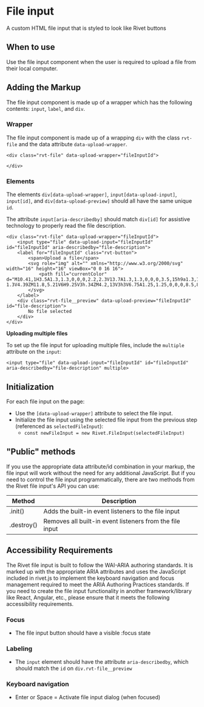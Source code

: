 # File input

A custom HTML file input that is styled to look like Rivet buttons

## When to use
Use the file input component when the user is required to upload a file from their local computer.

## Adding the Markup

The file input component is made up of a wrapper which has the following contents: `input`, `label`, and `div`.

### Wrapper

The file input component is made up of a wrapping `div` with the class `rvt-file` and the data attribute `data-upload-wrapper`.

```
<div class="rvt-file" data-upload-wrapper="fileInputId">

</div>
```

### Elements

The elements `div[data-upload-wrapper]`, `input[data-upload-input]`, `input[id]`, and `div[data-upload-preview]` should all have the same unique `id`.

The attribute `input[aria-describedby]` should match `div[id]` for assistive technology to properly read the file description.

```
<div class="rvt-file" data-upload-wrapper="fileInputId">
    <input type="file" data-upload-input="fileInputId" id="fileInputId" aria-describedby="file-description">
    <label for="fileInputId" class="rvt-button">
        <span>Upload a file</span>
        <svg role="img" alt="" xmlns="http://www.w3.org/2000/svg" width="16" height="16" viewBox="0 0 16 16">
            <path fill="currentColor" d="M10.41,1H3.5A1.3,1.3,0,0,0,2.2,2.3V13.7A1.3,1.3,0,0,0,3.5,15h9a1.3,1.3,0,0,0,1.3-1.3V4.39ZM11.8,5.21V6H9.25V3h.34ZM4.2,13V3h3V6.75A1.25,1.25,0,0,0,8.5,8h3.3v5Z"/>
        </svg>
    </label>
    <div class="rvt-file__preview" data-upload-preview="fileInputId" id="file-description">
        No file selected
    </div>
</div>
```

**Uploading multiple files**

To set up the file input for uploading multiple files, include the `multiple` attribute on the `input`:

```
<input type="file" data-upload-input="fileInputId" id="fileInputId" aria-describedby="file-description" multiple>
```

## Initialization

For each file input on the page:
- Use the `[data-upload-wrapper]` attribute to select the file input.
- Initialize the file input using the selected file input from the previous step (referenced as `selectedFileInput`):
    - `const newFileInput = new Rivet.FileInput(selectedFileInput)`

## "Public" methods

If you use the appropriate data attribute/id combination in your markup, the file input will work without the need for any additional JavaScript. But if you need to control the file input programmatically, there are two methods from the Rivet file input's API you can use:

| Method           | Description                                                                            |
| ---------------- | -------------------------------------------------------------------------------------- |
| .init()  | Adds the built-in event listeners to the file input |
| .destroy() | Removes all built-in event listeners from the file input |

## Accessibility Requirements

The Rivet file input is built to follow the WAI-ARIA authoring standards. It is marked up with the appropriate ARIA attributes and uses the JavaScript included in rivet.js to implement the keyboard navigation and focus management required to meet the ARIA Authoring Practices standards. If you need to create the file input functionality in another framework/library like React, Angular, etc., please ensure that it meets the following accessibility requirements.

### Focus
- The file input button should have a visible :focus state

### Labeling
- The `input` element should have the attribute `aria-describedby`, which should match the `id` on `div.rvt-file__preview`

### Keyboard navigation
- Enter or Space = Activate file input dialog (when focused)